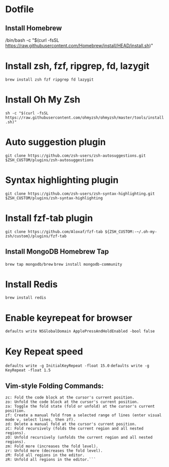 # Dotfile

## Install Homebrew
/bin/bash -c "$(curl -fsSL https://raw.githubusercontent.com/Homebrew/install/HEAD/install.sh)"

# Install zsh, fzf, ripgrep, fd, lazygit
`brew install zsh fzf ripgrep fd lazygit`

# Install Oh My Zsh
`sh -c "$(curl -fsSL https://raw.githubusercontent.com/ohmyzsh/ohmyzsh/master/tools/install.sh)"`

# Auto suggestion plugin
`git clone https://github.com/zsh-users/zsh-autosuggestions.git $ZSH_CUSTOM/plugins/zsh-autosuggestions`

# Syntax highlighting plugin
`git clone https://github.com/zsh-users/zsh-syntax-highlighting.git $ZSH_CUSTOM/plugins/zsh-syntax-highlighting`

# Install fzf-tab plugin
`git clone https://github.com/Aloxaf/fzf-tab ${ZSH_CUSTOM:-~/.oh-my-zsh/custom}/plugins/fzf-tab`

## Install MongoDB Homebrew Tap
`brew tap mongodb/brew`
`brew install mongodb-community`

# Install Redis
`brew install redis`

# Enable keyrepeat for browser
`defaults write NSGlobalDomain ApplePressAndHoldEnabled -bool false`

# Key Repeat speed
`defaults write -g InitialKeyRepeat -float 15.0`
`defaults write -g KeyRepeat -float 1.5`


## Vim-style Folding Commands:
```
zc: Fold the code block at the cursor's current position.
zo: Unfold the code block at the cursor's current position.
za: Toggle the fold state (fold or unfold) at the cursor's current position.
zf: Create a manual fold from a selected range of lines (enter visual mode v, select lines, then zf).
zd: Delete a manual fold at the cursor's current position.
zC: Fold recursively (folds the current region and all nested regions). 
zO: Unfold recursively (unfolds the current region and all nested regions). 
zm: Fold more (increases the fold level).
zr: Unfold more (decreases the fold level).
zM: Fold all regions in the editor.
zR: Unfold all regions in the editor.```